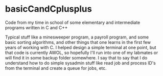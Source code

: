 # basicCandCplusplus
Code from my time in school of some elementary and intermediate programs written in C and C++

Typical stuff like a minesweeper program, a payroll program, and some basic sorting algorithms, and other things that one learns in the first few years of working with C. I helped design a simple terminal at one point, but that code is currently AWOL, so hopefully I'll run into one of my labmates or will find it in some backup folder somewhere. I say that to say that I do understand how to do simple sysadmin stuff like read job and process ID's from the terminal and create a queue for jobs, etc. 
